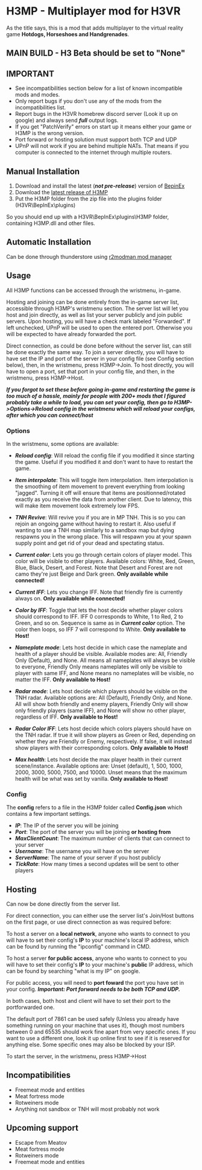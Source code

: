 # H3MP - Multiplayer mod for H3VR

As the title says, this is a mod that adds multiplayer to the virtual reality game **Hotdogs, Horseshoes and Handgrenades**.

## MAIN BUILD - H3 Beta should be set to "None"

## IMPORTANT

- See incompatibilities section below for a list of known incompatible mods and modes.
- Only report bugs if you don't use any of the mods from the incompatibilities list.
- Report bugs in the H3VR homebrew discord server (Look it up on google) and always send **_full_** output logs.
- If you get "PatchVerify" errors on start up it means either your game or H3MP is the wrong version.
- Port forward or hosting solution must support both TCP and UDP
- UPnP will not work if you are behind multiple NATs. That means if you computer is connected to the internet through multiple routers.

## Manual Installation

1. Download and install the latest (**_not pre-release_**) version of [BepinEx](https://github.com/BepInEx/BepInEx/releases)
2. Download the [latest release of H3MP](https://github.com/TommySoucy/H3MP/releases)
3. Put the H3MP folder from the zip file into the plugins folder (H3VR\BepInEx\plugins)

So you should end up with a H3VR\BepInEx\plugins\H3MP folder, containing H3MP.dll and other files.

## Automatic Installation

Can be done through thunderstore using [r2modman mod manager](https://h3vr.thunderstore.io/package/ebkr/r2modman/)

## Usage

All H3MP functions can be accessed through the wristmenu, in-game.

Hosting and joining can be done entirely from the in-game server list, accessible through H3MP's wristmenu section.
The server list will let you host and join directly, as well as list your server publicly and join public servers.
Upon hosting, you will have a check mark labeled "Forwarded". If left unchecked, UPnP will be used to open the entered port. Otherwise you will be expected to have already forwarded the port.

Direct connection, as could be done before without the server list, can still be done exactly the same way.
To join a server directly, you will have to have set the IP and port of the server in your config file (see Config section below), then, in the wristmenu, press H3MP->Join.
To host directly, you will have to open a port, set that port in your config file, and then, in the wristmenu, press H3MP->Host.

**_If you forgot to set these before going in-game and restarting the game is too much of a hassle, mainly for people with 200+ mods that I figured probably take a while to load, you can set your config, then go to H3MP->Options->Reload config in the wristmenu which will reload your configs, after which you can connect/host_**

### Options

In the wristmenu, some options are available:

- **_Reload config_**: Will reload the config file if you modified it since starting the game. Useful if you modified it and don't want to have to restart the game.

- **_Item interpolate_**: This will toggle item interpolation. Item interpolation is the smoothing of item movement to prevent everything from looking "jagged". Turning it off will ensure that items are positionned/rotated exactly as you receive the data from another client. Due to latency, this will make item movement look extremely low FPS.

- **_TNH Revive_**: Will revive you if you are in MP TNH. This is so you can rejoin an ongoing game without having to restart it. Also useful if wanting to use a TNH map similarly to a sandbox map but dying respawns you in the wrong place. This will respawn you at your spawn supply point and get rid of your dead and spectating status.

- **_Current color_**: Lets you go through certain colors of player model. This color will be visible to other players. Available colors: White, Red, Green, Blue, Black, Desert, and Forest. Note that Desert and Forest are not camo they're just Beige and Dark green. **Only available while connected!**

- **_Current IFF_**: Lets you change IFF. Note that friendly fire is currently always on. **Only available while connected!**

- **_Color by IFF_**: Toggle that lets the host decide whether player colors should correspond to IFF. IFF 0 corresponds to White, 1 to Red, 2 to Green, and so on. Sequence is same as in **_Current color_** option. The color then loops, so IFF 7 will correspond to White. **Only available to Host!**

- **_Nameplate mode_**: Lets host decide in which case the nameplate and health of a player should be visible. Available modes are: All, Friendly Only (Default), and None. All means all nameplates will always be visible to everyone, Friendly Only means nameplates will only be visible to player with same IFF, and None means no nameplates will be visible, no matter the IFF. **Only available to Host!**

- **_Radar mode_**: Lets host decide which players should be visible on the TNH radar. Available options are: All (Default), Friendly Only, and None. All will show both friendly and enemy players, Friendly Only will show only friendly players (same IFF), and None will show no other player, regardless of IFF. **Only available to Host!**

- **_Radar Color IFF_**: Lets host decide which colors players should have on the TNH radar. If true it will show players as Green or Red, depending on whether they are Friendly or Enemy, respectively. If false, it will instead show players with their corresponding colors. **Only available to Host!**

- **_Max health_**: Lets host decide the max player health in their current scene/instance. Available options are: Unset (default), 1, 500, 1000, 2000, 3000, 5000, 7500, and 10000. Unset means that the maximum health will be what was set by vanilla. **Only available to Host!**

### Config

The **config** refers to a file in the H3MP folder called **Config.json** which contains a few important settings.

- **_IP_**: The IP of the server you will be joining
- **_Port_**: The port of the server you will be joining **or hosting from**
- **_MaxClientCount_**: The maximum number of clients that can connect to your server
- **_Username_**: The username you will have on the server
- **_ServerName_**: The name of your server if you host publicly
- **_TickRate_**: How many times a second updates will be sent to other players

## Hosting

Can now be done directly from the server list.

For direct connection, you can either use the server list's Join/Host buttons on the first page, or use direct connection as was required before:

To host a server on a **local network**, anyone who wants to connect to you will have to set their config's **IP** to your machine's local IP address, which can be found by running the "ipconfig" command in CMD.

To host a server **for public access**, anyone who wants to connect to you will have to set their config's **IP** to your machine's **public** IP address, which can be found by searching "what is my IP" on google.

For public access, you will need to **port foward** the port you have set in your config. **_Important: Port forward needs to be both TCP and UDP._**

In both cases, both host and client will have to set their port to the portforwarded one.

The default port of 7861 can be used safely (Unless you already have something running on your machine that uses it), though most numbers between 0 and 65535 should work fine apart from very specific ones. If you want to use a different one, look it up online first to see if it is reserved for anything else. Some specific ones may also be blocked by your ISP.

To start the server, in the wristmenu, press H3MP->Host

## Incompatibilities

- Freemeat mode and entities
- Meat fortress mode
- Rotweiners mode
- Anything not sandbox or TNH will most probably not work

## Upcoming support

- Escape from Meatov
- Meat fortress mode
- Rotweiners mode
- Freemeat mode and entities
